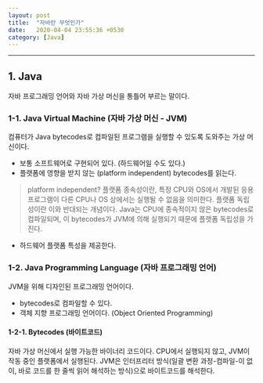 ```yaml
---
layout: post
title:  "자바란 무엇인가"
date:   2020-04-04 23:55:36 +0530
category: [Java]
---
```

  
  
***
## 1. Java
 자바 프로그래밍 언어와 자바 가상 머신을 통틀어 부르는 말이다.
 
### 1-1. Java Virtual Machine (자바 가상 머신 - JVM)
 컴퓨터가 Java bytecodes로 컴파일된 프로그램을 실행할 수 있도록 도와주는 가상 머신이다.
 - 보통 소프트웨어로 구현되어 있다. (하드웨어일 수도 있다.)
 - 플랫폼에 영향을 받지 않는 (platform independent) bytecodes를 읽는다.
 > platform independent?
 > 플랫폼 종속성이란, 특정 CPU와 OS에서 개발된 응용 프로그램이 다른 CPU나 OS 상에서는 실행될 수 없음을 의미한다.
 > 플랫폼 독립성이란 이와 반대되는 개념이다. Java는 CPU에 종속적이지 않은 bytecodes로 컴파일되며,
 > 이 bytecodes가 JVM에 의해 실행되기 때문에 플랫폼 독립성을 가진다.
 - 하드웨어 플랫폼 특성을 제공한다.
 
 ### 1-2. Java Programming Language (자바 프로그래밍 언어)
  JVM을 위해 디자인된 프로그래밍 언어이다.
  - bytecodes로 컴파일할 수 있다.
  - 객체 지향 프로그래밍 언어이다. (Object Oriented Programming)
 
  #### 1-2-1. Bytecodes (바이트코드)
   자바 가상 머신에서 실행 가능한 바이너리 코드이다. CPU에서 실행되지 않고, JVM이 작동 중인 플랫폼에서 실행된다.
   JVM은 인터프리터 방식(일괄 변환 과정-컴파일-이 없이, 바로 코드를 한 줄씩 읽어 해석하는 방식)으로 바이트코드를 해석한다.
   
